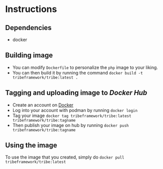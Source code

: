 # Instructions
## Dependencies
* docker

## Building image
* You can modify `Dockerfile` to personalize the `php` image to your liking.
* You can then build it by running the command `docker build -t tribeframework/tribe:latest .`

## Tagging and uploading image to *Docker Hub*
* Create an account on [Docker](https://hub.docker.io)
* Log into your account with podman by running `docker login`
* Tag your image `docker tag tribeframework/tribe:latest tribeframework/tribe:tagname`
* Then publish your image on hub by running `docker push tribeframework/tribe:tagname`

## Using the image
To use the image that you created, simply do `docker pull tribeframework/tribe:latest`
